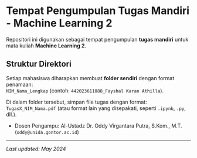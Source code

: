 # Tempat Pengumpulan Tugas Mandiri - Machine Learning 2

Repositori ini digunakan sebagai tempat pengumpulan **tugas mandiri** untuk mata kuliah **Machine Learning 2**. 

## Struktur Direktori
Setiap mahasiswa diharapkan membuat **folder sendiri** dengan format penamaan:  
`NIM_Nama_Lengkap` (contoh: `442023611088_Fayshal Karan Athilla`).  

Di dalam folder tersebut, simpan file tugas dengan format:  
`TugasX_NIM_Nama.pdf` (atau format lain yang disepakati, seperti `.ipynb`, `.py`, dll.).
  
- Dosen Pengampu: Al-Ustadz Dr. Oddy Virgantara Putra, S.Kom., M.T. (`oddy@unida.gontor.ac.id`)  

---

*Last updated: May 2024*  

